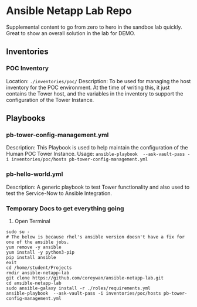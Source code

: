 # Ansible Netapp Lab Repo

Supplemental content to go from zero to hero in the sandbox lab quickly. Great to show an overall solution in the lab for DEMO.

## Inventories

### POC Inventory

Location: `./inventories/poc/`
Description: To be used for managing the host inventory for the POC environment. At the time of writing this, it just contains the Tower host, and the variables in the inventory to support the configuration of the Tower Instance.

## Playbooks

### pb-tower-config-management.yml

Description: This Playbook is used to help maintain the configuration of the Human POC Tower Instance.
Usage: `ansible-playbook  --ask-vault-pass -i inventories/poc/hosts pb-tower-config-management.yml`

### pb-hello-world.yml

Description: A generic playbook to test Tower functionality and also used to test the Service-Now to Ansible Integration.


### Temporary Docs to get everything going

1. Open Terminal
```
sudo su -
# The below is because rhel's ansible version doesn't have a fix for one of the ansible jobs.
yum remove -y ansible
yum install -y python3-pip
pip install ansible
exit
cd /home/student/Projects
rmdir ansible-netapp-lab
git clone https://github.com/coreywan/ansible-netapp-lab.git
cd ansible-netapp-lab
sudo ansible-galaxy install -r ./roles/requirements.yml
ansible-playbook  --ask-vault-pass -i inventories/poc/hosts pb-tower-config-management.yml

```